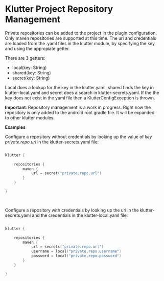 # Klutter Project Repository Management

Private repositories can be added to the project in the plugin configuration.
Only maven repositories are supported at this time. The url and credentials are loaded
from the .yaml files in the klutter module, by specifying the key and using the 
appropiate getter.

There are 3 getters:
- local(key: String)
- shared(key: String)
- secret(key: String)

Local does a lookup for the key in the klutter.yaml, shared finds the key in klutter-local.yaml
and secret does a search in klutter-secrets.yaml. If the the key does not exist in the yaml file
then a KlutterConfigException is thrown.

**Important**: Repository management is a work in progress. Right now the repository is only added to the
android root gradle file. It will be expanded to other klutter modules.

**Examples**

Configure a repository without credentials by looking up the value of <i>key private.repo.url</i> 
in the klutter-secrets.yaml file:

```kotlin

klutter {
    
    repositories {
        maven {
            url = secret("private.repo.url")
        }
    }

}

```


<br/>

Configure a repository with credentials by looking up the url in the klutter-secrets.yaml
and the credentials in the klutter-local.yaml file:

```kotlin

klutter {
    
    repositories {
        maven {
            url = secrets("private.repo.url")
            username = local("private.repo.username")
            password = local("private.repo.password")
        }
    }

}

```